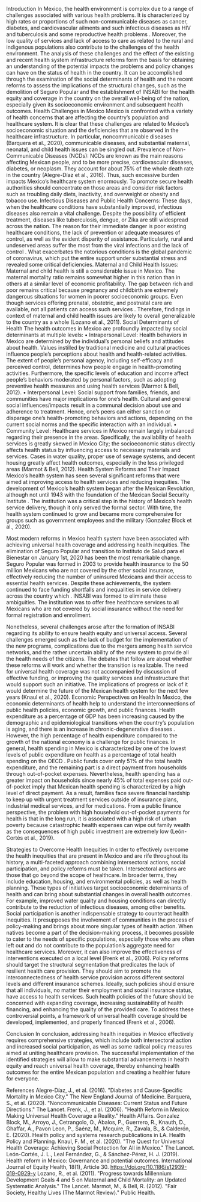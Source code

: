 Introduction
In Mexico, the health environment is complex due to a range of challenges associated with various health problems. It is characterized by high rates or proportions of such non-communicable diseases as cancer, diabetes, and cardiovascular ailments and such infectious diseases as HIV and tuberculosis and some reproductive health problems . Moreover, the low quality of services and lack of access to care as related to the rural and indigenous populations also contribute to the challenges of the health environment. The analysis of these challenges and the effect of the existing and recent health system infrastructure reforms form the basis for obtaining an understanding of the potential impacts the problems and policy changes can have on the status of health in the country. It can be accomplished through the examination of the social determinants of health and the recent reforms to assess the implications of the structural changes, such as the demolition of Seguro Popular and the establishment of INSABI for the health equity and coverage in the country on the overall well-being of the nation, especially given its socioeconomic environment and subsequent health outcomes.
Health Challenges in Mexico
Mexico is confronted with a variety of health concerns that are affecting the country’s population and healthcare system. It is clear that these challenges are related to Mexico’s socioeconomic situation and the deficiencies that are observed in the healthcare infrastructure. In particular, noncommunicable diseases (Barquera et al., 2020), communicable diseases, and substantial maternal, neonatal, and child health issues can be singled out.
Prevalence of Non-Communicable Diseases (NCDs):
NCDs are known as the main reasons affecting Mexican people, and to be more precise, cardiovascular diseases, diabetes, or neoplasm. They account for about 75% of the whole death rate in the country (Alegre-Díaz et al., 2016). Thus, such excessive burden impacts Mexico’s healthcare system enormously. To promote secure health authorities should concentrate on those areas and consider risk factors such as troubling daily diets, inactivity, and overweight or obesity and tobacco use.
Infectious Diseases and Public Health Concerns:
These days, when the healthcare conditions have substantially improved, infectious diseases also remain a vital challenge. Despite the possibility of efficient treatment, diseases like tuberculosis, dengue, or Zika are still widespread across the nation. The reason for their immediate danger is poor existing healthcare conditions, the lack of prevention or adequate measures of control, as well as the evident disparity of assistance. Particularly, rural and undeserved areas suffer the most from the viral infections and the lack of control . What exacerbates the notorious conditions is the global pandemic of coronavirus, which put the entire support under substantial stress and revealed some critical deficiencies.
Maternal and Child Health Issues:
Maternal and child health is still a considerable issue in Mexico. The maternal mortality ratio remains somewhat higher in this nation than in others at a similar level of economic profitability. The gap between rich and poor remains critical because pregnancy and childbirth are extremely dangerous situations for women in poorer socioeconomic groups. Even though services offering prenatal, obstetric, and postnatal care are available, not all patients can access such services . Therefore, findings in context of maternal and child health issues are likely to overall generalizable to the country as a whole (Lozano et al., 2011).
Social Determinants of Health
The health outcomes in Mexico are profoundly impacted by social determinants at multiple levels:
•	Intrapersonal Level: Health behaviors in Mexico are determined by the individual’s personal beliefs and attitudes about health. Values instilled by traditional medicine and cultural practices influence people’s perceptions about health and health-related activities. The extent of people’s personal agency, including self-efficacy and perceived control, determines how people engage in health-promoting activities. Furthermore, the specific levels of education and income affect people’s behaviors moderated by personal factors, such as adopting preventive health measures and using health services (Marmot & Bell, 2012).
•	Interpersonal Level: Social support from families, friends, and communities have major implications for one’s health. Cultural and general social influences/impacts result in a communal decision about use and adherence to treatment. Hence, one’s peers can either sanction or disparage one’s health-promoting behaviors and actions, depending on the current social norms and the specific interaction with an individual.
•	Community Level: Healthcare services in Mexico remain largely imbalanced regarding their presence in the areas. Specifically, the availability of health services is greatly skewed in Mexico City; the socioeconomic status directly affects health status by influencing access to necessary materials and services. Cases in water quality, proper use of sewage systems, and decent housing greatly affect health outcomes, especially in the less privileged areas (Marmot & Bell, 2012). 
Health System Reforms and Their Impact
Mexico’s health system has seen several significant reforms that were aimed at improving access to health services and reducing inequities. The development of Mexico’s health system began after the Mexican Revolution, although not until 1943 with the foundation of the Mexican Social Security Institute . The institution was a critical step in the history of Mexico’s health service delivery, though it only served the formal sector. With time, the health system continued to grow and became more comprehensive for groups such as government employees and the military (Gonzalez Block et al., 2020).

Most modern reforms in Mexico health system have been associated with achieving universal health coverage and addressing health inequities. The elimination of Seguro Popular and transition to Instituto de Salud para el Bienestar on January 1st, 2020 has been the most remarkable change. Seguro Popular was formed in 2003 to provide health insurance to the 50 million Mexicans who are not covered by the other social insurance, effectively reducing the number of uninsured Mexicans and their access to essential health services. Despite these achievements, the system continued to face funding shortfalls and inequalities in service delivery across the country which . INSABI was formed to eliminate these ambiguities. The institution was to offer free healthcare services to all Mexicans who are not covered by social insurance without the need for formal registration and enrollment.

Nonetheless, several challenges arose after the formation of INSABI regarding its ability to ensure health equity and universal access. Several challenges emerged such as the lack of budget for the implementation of the new programs, complications due to the mergers among health service networks, and the rather uncertain ability of the new system to provide all the health needs of the citizens. The debates that follow are about whether these reforms will work and whether the transition is realizable. The need for universal health coverage was not accompanied by discussion of effective funding, or improving the quality services and infrastructure that would support such an initiative. The implications of progress or lack of it would determine the future of the Mexican health system for the next few years (Knaul et al., 2020).
Economic Perspectives on Health
In Mexico, the economic determinants of health help to understand the interconnections of public health policies, economic growth, and public finances. Health expenditure as a percentage of GDP has been increasing caused by the demographic and epidemiological transitions when the country’s population is aging, and there is an increase in chronic-degenerative diseases . However, the high percentage of health expenditure compared to the growth of the national economy is a challenge for public finances.
In general, health spending in Mexico is characterized by one of the lowest levels of public expenditure on health as a percentage of total health spending on the OECD . Public funds cover only 51% of the total health expenditure, and the remaining part is a direct payment from households through out-of-pocket expenses. Nevertheless, health spending has a greater impact on households since nearly 45% of total expenses paid out-of-pocket imply that Mexican health spending is characterized by a high level of direct payment. As a result, families face severe financial hardship to keep up with urgent treatment services outside of insurance plans, industrial medical services, and for medications. From a public finance perspective, the problem with high household out-of-pocket payments for health is that in the long run, it is associated with a high risk of urban poverty because catastrophic health expenses can wipe out family wealth as the consequences of high public investment are extremely low (León-Cortés et al., 2019).

Strategies to Overcome Health Inequities
In order to effectively overcome the health inequities that are present in Mexico and are rife throughout its history, a multi-faceted approach combining intersectoral actions, social participation, and policy reforms must be taken. Intersectoral actions are those that go beyond the scope of healthcare. In broader terms, they include education, housing, and environmental policies, as well as health planning. These types of initiatives target socioeconomic determinants of health and can bring about substantial changes in overall health outcomes. For example, improved water quality and housing conditions can directly contribute to the reduction of infectious diseases, among other benefits.
Social participation is another indispensable strategy to counteract health inequities. It presupposes the involvement of communities in the process of policy-making and brings about more singular types of health action. When natives become a part of the decision-making process, it becomes possible to cater to the needs of specific populations, especially those who are often left out and do not contribute to the population’s aggregate need for healthcare services. Moreover, it can also improve the effectiveness of interventions executed on a local level (Frenk et al., 2006).
Policy reforms should target the structural segmentation that predicates the lack of resilient health care provision. They should aim to promote the interconnectedness of health service provision across different sectoral levels and different insurance schemes. Ideally, such policies should ensure that all individuals, no matter their employment and social insurance status, have access to health services. Such health policies of the future should be concerned with expanding coverage, increasing sustainability of health financing, and enhancing the quality of the provided care. To address these controversial points, a framework of universal health coverage should be developed, implemented, and properly financed (Frenk et al., 2006).

Conclusion
In conclusion, addressing health inequities in Mexico effectively requires comprehensive strategies, which include both intersectoral action and increased social participation, as well as some radical policy measures aimed at uniting healthcare provision. The successful implementation of the identified strategies will allow to make substantial advancements in health equity and reach universal health coverage, thereby enhancing health outcomes for the entire Mexican population and creating a healthier future for everyone.







References
Alegre-Díaz, J., et al. (2016). "Diabetes and Cause-Specific Mortality in Mexico City." The New England Journal of Medicine.
Barquera, S., et al. (2020). "Noncommunicable Diseases: Current Status and Future Directions." The Lancet.
Frenk, J., et al. (2006). "Health Reform in Mexico: Making Universal Health Coverage a Reality." Health Affairs.
Gonzalez Block, M., Arroyo, J., Cetrangolo, O., Ábalos, P., Guerrero, R., Knauth, D., Ghaffar, A., Pavon Leon, P., Saénz, M., Mcquire, R., Zavala, B., & Calderón, E. (2020). Health policy and systems research publications in LA. Health Policy and Planning.
Knaul, F. M., et al. (2020). "The Quest for Universal Health Coverage: Achieving Social Protection for All in Mexico." The Lancet.
León-Cortés, J. L., Leal Fernández, G., & Sánchez-Pérez, H. J. (2019). Health reform in Mexico: Governance and potential outcomes. International Journal of Equity Health, 18(1), Article 30. https://doi.org/10.1186/s12939-019-0929-y
Lozano, R., et al. (2011). "Progress towards Millennium Development Goals 4 and 5 on Maternal and Child Mortality: an Updated Systematic Analysis." The Lancet.
Marmot, M., & Bell, R. (2012). "Fair Society, Healthy Lives (The Marmot Review)." Public Health.

